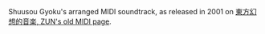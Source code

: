 
Shuusou Gyoku's arranged MIDI soundtrack, as released in 2001 on [東方幻想的音楽, ZUN's old MIDI page](https://www16.big.or.jp/~zun/html/music_old.html).
